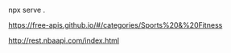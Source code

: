 npx serve .


https://free-apis.github.io/#/categories/Sports%20&%20Fitness

http://rest.nbaapi.com/index.html
